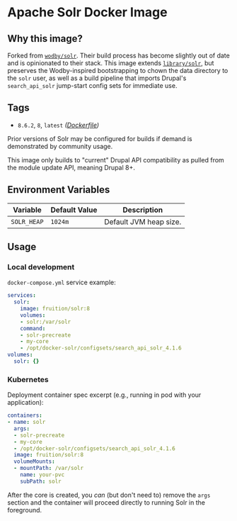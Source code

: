 # Apache Solr Docker Image

## Why this image?

Forked from [`wodby/solr`](https://github.com/wodby/solr). Their build process
has become slightly out of date and is opinionated to their stack. This image
extends [`library/solr`](https://github.com/docker-solr/docker-solr), but
preserves the Wodby-inspired bootstrapping to chown the data directory to the
`solr` user, as well as a build pipeline that imports Drupal's `search_api_solr`
jump-start config sets for immediate use.

## Tags

* `8.6.2`, `8`, `latest` _([Dockerfile](https://github.com/fruition/solr/blob/master/Dockerfile))_

Prior versions of Solr may be configured for builds if demand is demonstrated by
community usage.

This image only builds to "current" Drupal API compatibility as pulled from the
module update API, meaning Drupal 8+.

## Environment Variables

| Variable                  | Default Value | Description                     |
| ------------------------- | ------------- | ------------------------------- |
| `SOLR_HEAP`               | `1024m `      | Default JVM heap size. |

## Usage

### Local development

`docker-compose.yml` service example:
```yaml
services:
  solr:
    image: fruition/solr:8
    volumes:
    - solr:/var/solr
    command:
    - solr-precreate
    - my-core
    - /opt/docker-solr/configsets/search_api_solr_4.1.6
volumes:
  solr: {}
```

### Kubernetes

Deployment container spec excerpt (e.g., running in pod with your application):
```yaml
containers:
- name: solr
  args:
  - solr-precreate
  - my-core
  - /opt/docker-solr/configsets/search_api_solr_4.1.6
  image: fruition/solr:8
  volumeMounts:
  - mountPath: /var/solr
    name: your-pvc
    subPath: solr
```

After the core is created, you _can_ (but don't need to) remove the `args`
section and the container will proceed directly to running Solr in the
foreground.

